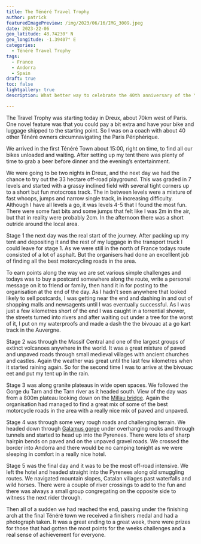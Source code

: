 ```yaml
---
title: The Ténéré Travel Trophy
author: patrick
featuredImagePreview: /img/2023/06/16/IMG_3009.jpeg
date: 2023-22-06
geo_latitude: 48.74230° N
geo_longitude: -1.39407° E
categories:
  - Ténéré Travel Trophy
tags:
  - France
  - Andorra 
  - Spain
draft: true
toc: false
lightgallery: true
description: What better way to celebrate the 40th anniversary of the Yamaha Ténéré than to send 100 riders of all abilities on a mixed on and off road 1500km adventure from France over the Pyrenees to Andorra and finally Spain. 

---
```


<!--more-->

The Travel Trophy was starting today in Dreux, about 70km west of Paris. One novel feature was that you could pay a bit extra and have your bike and luggage shipped to the starting point. So I was on a coach with about 40 other Ténéré owners circumnavigating the Paris Périphérique.

We arrived in the first Ténéré Town about 15:00, right on time, to find all our bikes unloaded and waiting. After setting up my tent there was plenty of time to grab a beer before dinner and the evening’s entertainment.

We were going to be two nights in Dreux, and the next day we had the chance to try out the 33 hectare off-road playground. This was graded in 7 levels and started with a grassy inclined field with several tight corners up to a short but fun motocross track. The in between levels were a mixture of fast whoops, jumps and narrow single track, in increasing difficulty. Although I have all levels a go, it was levels 4-5 that I found the most fun. There were some fast bits and some jumps that felt like I was 2m in the air, but that in reality were probably 2cm. In the afternoon there was a short outride around the local area. 

Stage 1 the next day was the real start of the journey. After packing up my tent and depositing it and the rest of my luggage in the transport truck I could leave for stage 1. As we were still in the north of France todays route consisted of a lot of asphalt. But the organisers had done an excelllent job of finding all the best motorcycling roads in the area. 

To earn points along the way we are set various simple challenges and todays was to buy a postcard somewhere along the route, write a personal message on it to friend or family, then hand it in for posting to the organisation at the end of the day. As I hadn’t seen anywhere that looked likely to sell postcards, I was getting near the end and dashing in and out of shopping malls and newsagents until I was eventually successful. As I was just a few kilometres short of the end I was caught in a torrential shower, the streets turned into rivers and after waiting out under a tree for the worst of it, I put on my waterproofs and made a dash the the bivouac at a go kart track in the Auvergne. 

Stage 2 was through the Massif Central and one of the largest groups of extinct volcanoes anywhere in the world. It was a great mixture of paved and unpaved roads through small medieval villages with ancient churches and castles. Again the weather was great until the last few kilometres when it started raining again. So for the second time I was to arrive at the bivouac eet and put my tent up in the rain.

Stage 3 was along granite plateaus in wide open spaces. We followed the Gorge du Tarn and the Tarn river as it headed south. View of the day was from a 800m plateau looking down on the [Millau bridge](https://en.wikipedia.org/wiki/Millau_Viaduct?wprov=sfti1). Again the organisation had managed to find a great mix of some of the best motorcycle roads in the area with a really nice mix of paved and unpaved. 

Stage 4 was through some very rough roads and challenging terrain. We headed down through [Galamus gorge](https://fr.wikipedia.org/wiki/Gorges_de_Galamus?wprov=sfti1) under overhanging rocks and through tunnels and started to head up into the Pyrenees. There were lots of sharp hairpin bends on paved and on the unpaved gravel roads. We crossed the border into Andorra and there would be no camping tonight as we were sleeping in comfort in a really nice hotel. 

Stage 5 was the final day and it was to be the most off-road intensive. We left the hotel and headed straight into the Pyrenees along old smuggling routes. We navigated mountain slopes, Catalan villages past waterfalls and wild horses. There were a couple of river crossings to add to the fun and there was always a small group congregating on the opposite side to witness the next rider through. 

Then all of a sudden we had reached the end, passing under the finishing arch at the final Ténéré town we received a finishers medal and had a photograph taken. It was a great ending to a great week, there were prizes for those that had gotten the most points for the weeks challenges and a real sense of achievement for everyone. 



